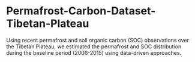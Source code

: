 # Permafrost-Carbon-Dataset-Tibetan-Plateau
Using recent permafrost and soil organic carbon (SOC) observations over the Tibetan Plateau, we estimated the permafrost and SOC distribution during the baseline period (2006-2015) using data-driven approaches.
